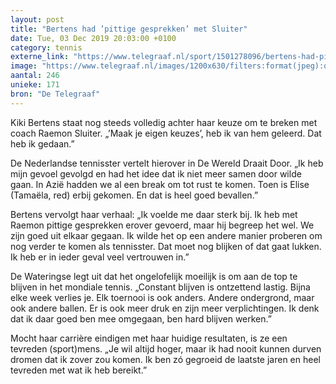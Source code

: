 ```yaml
---
layout: post
title: "Bertens had ’pittige gesprekken’ met Sluiter"
date: Tue, 03 Dec 2019 20:03:00 +0100
category: tennis
externe_link: "https://www.telegraaf.nl/sport/1501278096/bertens-had-pittige-gesprekken-met-sluiter"
image: "https://www.telegraaf.nl/images/1200x630/filters:format(jpeg):quality(80)/cdn-kiosk-api.telegraaf.nl/22222052-1601-11ea-ba76-0218eaf05005.jpg"
aantal: 246
unieke: 171
bron: "De Telegraaf"
---
```


<p class="intro">Kiki Bertens staat nog steeds volledig achter haar keuze om te breken met coach Raemon Sluiter. „’Maak je eigen keuzes’, heb ik van hem geleerd. Dat heb ik gedaan.”</p> <p>De Nederlandse tennisster vertelt hierover in De Wereld Draait Door. „Ik heb mijn gevoel gevolgd en had het idee dat ik niet meer samen door wilde gaan. In Azië hadden we al een break om tot rust te komen. Toen is Elise (Tamaëla, red) erbij gekomen. En dat is heel goed bevallen.”</p><p>Bertens vervolgt haar verhaal: „Ik voelde me daar sterk bij. Ik heb met Raemon pittige gesprekken erover gevoerd, maar hij begreep het wel. We zijn goed uit elkaar gegaan. Ik wilde het op een andere manier proberen om nog verder te komen als tennisster. Dat moet nog blijken of dat gaat lukken. Ik heb er in ieder geval veel vertrouwen in.”</p><p>De Wateringse legt uit dat het ongelofelijk moeilijk is om aan de top te blijven in het mondiale tennis. „Constant blijven is ontzettend lastig. Bijna elke week verlies je. Elk toernooi is ook anders. Andere ondergrond, maar ook andere ballen. Er is ook meer druk en zijn meer verplichtingen. Ik denk dat ik daar goed ben mee omgegaan, ben hard blijven werken.”</p><p>Mocht haar carrière eindigen met haar huidige resultaten, is ze een tevreden (sport)mens. „Je wil altijd hoger, maar ik had nooit kunnen durven dromen dat ik zover zou komen. Ik ben zó gegroeid de laatste jaren en heel tevreden met wat ik heb bereikt.”</p>
